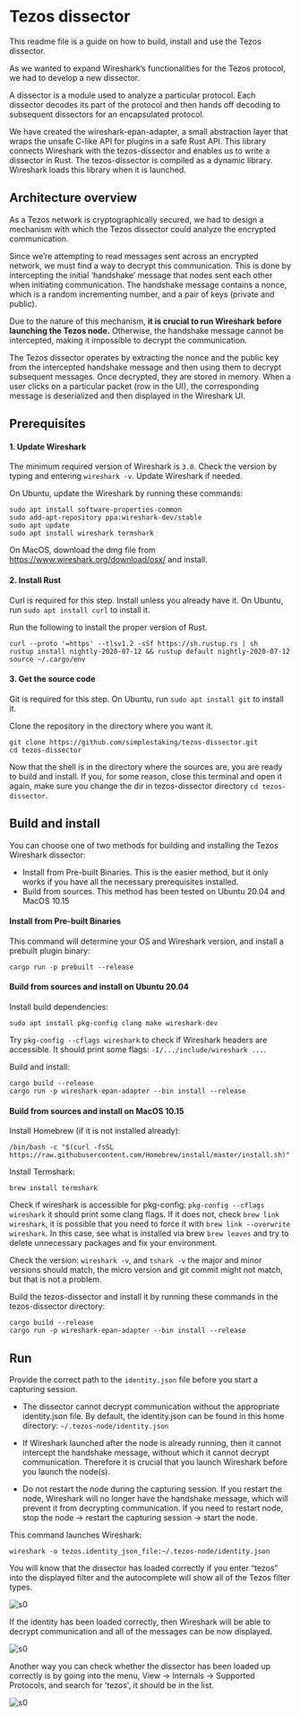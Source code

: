 # Tezos dissector  

This readme file is a guide on how to build, install and use the Tezos dissector.

As we wanted to expand Wireshark’s functionalities for the Tezos protocol, we had to develop a new dissector.  

A dissector is a module used to analyze a particular protocol. Each dissector decodes its part of the protocol and then hands off decoding to subsequent dissectors for an encapsulated protocol.

We have created the wireshark-epan-adapter, a small abstraction layer that wraps the unsafe C-like API for plugins in a safe Rust API. This library connects Wireshark with the tezos-dissector and enables us to write a dissector in Rust. The tezos-dissector is compiled as a dynamic library. Wireshark loads this library when it is launched. 

## Architecture overview

As a Tezos network is cryptographically secured, we had to design a mechanism with which the Tezos dissector could analyze the encrypted communication.

Since we’re attempting to read messages sent across an encrypted network, we must find a way to decrypt this communication. This is done by intercepting the initial ‘handshake’ message that nodes sent each other when initiating communication. The handshake message contains a nonce, which is a random incrementing number, and a pair of keys (private and public). 

Due to the nature of this mechanism, **it is crucial to run Wireshark before launching the Tezos node.** Otherwise, the handshake message cannot be intercepted, making it impossible to decrypt the communication.

The Tezos dissector operates by extracting the nonce and the public key from the intercepted handshake message and then using them to decrypt subsequent messages.  Once decrypted, they are stored in memory. When a user clicks on a particular packet (row in the UI), the corresponding message is deserialized and then displayed in the Wireshark UI.


## Prerequisites

#### 1. Update Wireshark

The minimum required version of Wireshark is `3.0`. Check the version by typing and entering `wireshark -v`. Update Wireshark if needed.

On Ubuntu, update the Wireshark by running these commands:

```
sudo apt install software-properties-common
sudo add-apt-repository ppa:wireshark-dev/stable
sudo apt update
sudo apt install wireshark termshark
```

On MacOS, download the dmg file from https://www.wireshark.org/download/osx/ and install.

#### 2. Install Rust

Curl is required for this step. Install unless you already have it. On Ubuntu, run `sudo apt install curl` to install it.

Run the following to install the proper version of Rust.

```
curl --proto '=https' --tlsv1.2 -sSf https://sh.rustup.rs | sh
rustup install nightly-2020-07-12 && rustup default nightly-2020-07-12
source ~/.cargo/env
```

#### 3. Get the source code

Git is required for this step. On Ubuntu, run `sudo apt install git` to install it.

Clone the repository in the directory where you want it.

```
git clone https://github.com/simplestaking/tezos-dissector.git
cd tezos-dissector
```

Now that the shell is in the directory where the sources are, you are ready to build and install. If you, for some reason, close this terminal and open it again, make sure you change the dir in tezos-dissector directory `cd tezos-dissector`.

## Build and install

You can choose one of two methods for building and installing the Tezos Wireshark dissector: 

* Install from Pre-built Binaries. This is the easier method, but it only works if you have all the necessary prerequisites installed.
* Build from sources. This method has been tested on Ubuntu 20.04 and MacOS 10.15 

#### Install from Pre-built Binaries

This command will determine your OS and Wireshark version, and install a prebuilt plugin binary:

```
cargo run -p prebuilt --release
```

#### Build from sources and install on Ubuntu 20.04

Install build dependencies:

```
sudo apt install pkg-config clang make wireshark-dev
```

Try `pkg-config --cflags wireshark` to check if Wireshark headers are accessible. It should print some flags: `-I/.../include/wireshark ...`.

Build and install:

```
cargo build --release
cargo run -p wireshark-epan-adapter --bin install --release
```

#### Build from sources and install on MacOS 10.15

Install Homebrew (if it is not installed already):

```
/bin/bash -c "$(curl -fsSL https://raw.githubusercontent.com/Homebrew/install/master/install.sh)"
```

Install Termshark:

```
brew install termshark
```

Check if wireshark is accessible for pkg-config: `pkg-config --cflags wireshark` it should print some clang flags. If it does not, check `brew link wireshark`, it is possible that you need to force it with `brew link --overwrite wireshark`. In this case, see what is installed via brew `brew leaves` and try to delete unnecessary packages and fix your environment.

Check the version: `wireshark -v`, and `tshark -v` the major and minor versions should match, the micro version and git commit might not match, but that is not a problem.

Build the tezos-dissector and install it by running these commands in the tezos-dissector directory:

```
cargo build --release
cargo run -p wireshark-epan-adapter --bin install --release
```

## Run

Provide the correct path to the `identity.json` file before you start a capturing session.

* The dissector cannot decrypt communication without the appropriate identity.json file. By default, the identity.json can be found in this home directory: `~/.tezos-node/identity.json`

* If Wireshark launched after the node is already running, then it cannot intercept the handshake message, without which it cannot decrypt communication. Therefore it is crucial that you launch Wireshark before you launch the node(s). 

* Do not restart the node during the capturing session. If you restart the node, Wireshark will no longer have the handshake message, which will prevent it from decrypting communication. If you need to restart node, stop the node -> restart the capturing session -> start the node.


This command launches Wireshark:

```
wireshark -o tezos.identity_json_file:~/.tezos-node/identity.json
```

You will know that the dissector has loaded correctly if you enter “tezos” into the displayed filter and the autocomplete will show all of the Tezos filter types.

![s0](doc/filter.gif "Filter")

If the identity has been loaded correctly, then Wireshark will be able to decrypt communication and all of the messages can be now displayed.


![s0](doc/filter_current_head.gif "Decrypt")


Another way you can check whether the dissector has been loaded up correctly is by going into the menu, View -> Internals -> Supported Protocols, and search for 'tezos', it should be in the list.

![s0](doc/supported_protocols.gif "Supported protocols")

